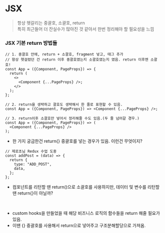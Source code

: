 # JSX

> 항상 헷갈리는 중괄호, 소괄호, return  
> 특히 최근들어 더 잔실수가 많아진 것 같아서 한번 정리해야 할 필요성을 느낌

### JSX 기본 return 방법들

```JSX
// 1. 중괄호 안에, return + 소괄호, fragment 넣고, 태그 추가
// 항상 헷걸렸던 건 return 이후 중괄호였는지 소괄호였는지 였음. return 이후엔 소괄호!
const App = ({Component, PageProps}) => {
  return (
    <>
      <Component {...PageProps} />;
    </>
  );
};

// 2. return을 생략하고 괄호도 생략해서 한 줄로 표현할 수 있음.
const App = ({Component, PageProps}) => <Component {...PageProps} />;

// 3. return이후 소괄호만 넣어서 정리해줄 수도 있음.(두 줄 넘어갈 경우.)
const App = ({Component, PageProps}) => (
  <Component {...PageProps} />
);
```

- 한 가지 궁금한건 return{} 중괄호를 넣는 경우가 있음. 이런건 무엇이지?

```JSX
// 제로초님 Redux 수업 도중
const addPost = (data) => {
  return {
    type: "ADD_POST",
    data,
  };
};
```

- 컴포넌트를 리턴할 땐 return()으로 소괄호를 사용하지만, 데이터 및 변수를 리턴할 땐 return{}이 아닐까?

<br>

- custom hooks을 만들었을 때 해당 비즈니스 로직의 함수들을 return 해줄 필요가 있음.
- 이땐 {} 중괄호를 사용해서 return으로 넣어주고 구조분해할당으로 가져옴.
